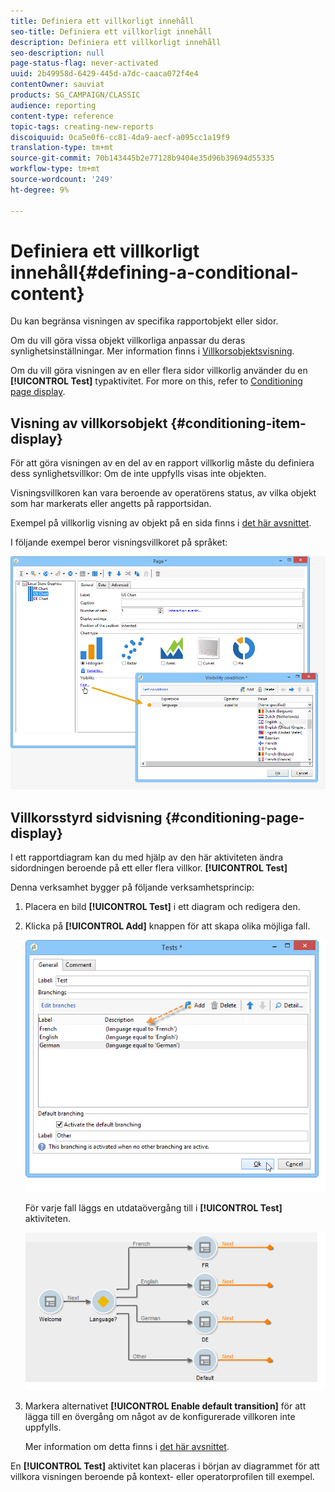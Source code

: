 ```yaml
---
title: Definiera ett villkorligt innehåll
seo-title: Definiera ett villkorligt innehåll
description: Definiera ett villkorligt innehåll
seo-description: null
page-status-flag: never-activated
uuid: 2b49958d-6429-445d-a7dc-caaca072f4e4
contentOwner: sauviat
products: SG_CAMPAIGN/CLASSIC
audience: reporting
content-type: reference
topic-tags: creating-new-reports
discoiquuid: 0ca5e0f6-cc81-4da9-aecf-a095cc1a19f9
translation-type: tm+mt
source-git-commit: 70b143445b2e77128b9404e35d96b39694d55335
workflow-type: tm+mt
source-wordcount: '249'
ht-degree: 9%

---
```



# Definiera ett villkorligt innehåll{#defining-a-conditional-content}

Du kan begränsa visningen av specifika rapportobjekt eller sidor.

Om du vill göra vissa objekt villkorliga anpassar du deras synlighetsinställningar. Mer information finns i [Villkorsobjektsvisning](#conditioning-item-display).

Om du vill göra visningen av en eller flera sidor villkorlig använder du en **[!UICONTROL Test]** typaktivitet. For more on this, refer to [Conditioning page display](#conditioning-page-display).

## Visning av villkorsobjekt {#conditioning-item-display}

För att göra visningen av en del av en rapport villkorlig måste du definiera dess synlighetsvillkor: Om de inte uppfylls visas inte objekten.

Visningsvillkoren kan vara beroende av operatörens status, av vilka objekt som har markerats eller angetts på rapportsidan.

Exempel på villkorlig visning av objekt på en sida finns i [det här avsnittet](../../web/using/form-rendering.md#defining-fields-conditional-display).

I följande exempel beror visningsvillkoret på språket:

![](assets/reporting_display_condition.png)

## Villkorsstyrd sidvisning {#conditioning-page-display}

I ett rapportdiagram kan du med hjälp av den här aktiviteten ändra sidordningen beroende på ett eller flera villkor. **[!UICONTROL Test]**

Denna verksamhet bygger på följande verksamhetsprincip:

1. Placera en bild **[!UICONTROL Test]** i ett diagram och redigera den.
1. Klicka på **[!UICONTROL Add]** knappen för att skapa olika möjliga fall.

   ![](assets/reporting_test_sample.png)

   För varje fall läggs en utdataövergång till i **[!UICONTROL Test]** aktiviteten.

   ![](assets/reporting_test_transitions.png)

1. Markera alternativet **[!UICONTROL Enable default transition]** för att lägga till en övergång om något av de konfigurerade villkoren inte uppfylls.

   Mer information om detta finns i [det här avsnittet](../../web/using/defining-web-forms-page-sequencing.md#conditional-page-display).

En **[!UICONTROL Test]** aktivitet kan placeras i början av diagrammet för att villkora visningen beroende på kontext- eller operatorprofilen till exempel.
